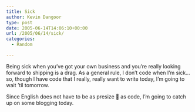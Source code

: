 ```yaml
---
title: Sick
author: Kevin Dangoor
type: post
date: 2005-06-14T14:06:10+00:00
url: /2005/06/14/sick/
categories:
  - Random

---
```

Being sick when you&#8217;ve got your own business and you&#8217;re really looking forward to shipping is a drag. As a general rule, I don&#8217;t code when I&#8217;m sick&#8230; so, though I have code that I really, really want to write today, I&#8217;m going to wait &#8217;til tomorrow.

Since English does not have to be as presize 🙂 as code, I&#8217;m going to catch up on some blogging today.